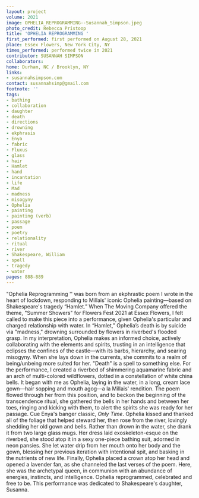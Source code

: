 ```yaml
---
layout: project
volume: 2021
image: OPHELIA_REPROGRAMMING--Susannah_Simpson.jpeg
photo_credit: Rebecca Pristoop
title: 'OPHELIA REPROGRAMMING '
first_performed: first performed on August 28, 2021
place: Essex Flowers, New York City, NY
times_performed: performed twice in 2021
contributor: SUSANNAH SIMPSON
collaborators:
home: Durham, NC / Brooklyn, NY
links:
- susannahsimpson.com
contact: susannahsimp@gmail.com
footnote: ''
tags:
- bathing
- collaboration
- daughter
- death
- directions
- drowning
- ekphrasis
- Enya
- fabric
- Fluxus
- glass
- hair
- Hamlet
- hand
- incantation
- life
- Mad
- madness
- misogyny
- Ophelia
- painting
- painting (verb)
- passage
- poem
- poetry
- relationality
- ritual
- river
- Shakespeare, William
- spell
- tragedy
- water
pages: 888-889
---
```


"Ophelia Reprogramming '' was born from an ekphrastic poem I wrote in the heart of lockdown, responding to Millais' iconic Ophelia painting—based on Shakespeare's tragedy “Hamlet.” When The Moving Company offered the theme, "Summer Showers" for Flowers Fest 2021 at Essex Flowers, I felt called to make this piece into a performance, given Ophelia's particular and charged relationship with water. In “Hamlet,” Ophelia’s death is by suicide via "madness," drowning surrounded by flowers in riverbed's flooded grasp. In my interpretation, Ophelia makes an informed choice, actively collaborating with the elements and spirits, trusting in an intelligence that eclipses the confines of the castle—with its barbs, hierarchy, and searing misogyny. When she lays down in the currents, she commits to a realm of being/unbeing more suited for her. "Death" is a spell to something else.  For the performance, I created a riverbed of shimmering aquamarine fabric and an arch of multi-colored wildflowers, dotted in a constellation of white china bells. It began with me as Ophelia, laying in the water, in a long, cream lace gown—hair sopping and mouth agog—a la Millais' rendition. The poem flowed through her from this position, and to beckon the beginning of the transcendence ritual, she gathered the bells in her hands and between her toes, ringing and kicking with them, to alert the spirits she was ready for her passage. Cue Enya's banger classic, *Only Time*. Ophelia kissed and thanked all of the foliage that helped steward her, then rose from the river, lovingly shedding her old gown and bells. Rather than drown in the water, she drank it from two large glass mugs. Her dress laid exoskeleton-esque on the riverbed, she stood atop it in a sexy one-piece bathing suit, adorned in neon pansies. She let water drip from her mouth onto her body and the gown, blessing her previous iteration with intentional spit, and basking in the nutrients of new life. Finally, Ophelia placed a crown atop her head and opened a lavender fan, as she channeled the last verses of the poem. Here, she was the archetypal queen, in communion with an abundance of energies, instincts, and intelligence. Ophelia reprogrammed, celebrated and free to be. This performance was dedicated to Shakespeare's daughter, Susanna.